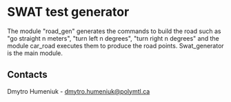 # SWAT test generator #

The module "road_gen" generates the commands to build the road such as "go straight n meters",
"turn left n degrees", "turn right n degrees" and the module car_road executes them to produce the
road points. Swat_generator is the main module. 


## Contacts ##

Dmytro Humeniuk  - dmytro.humeniuk@polymtl.ca

